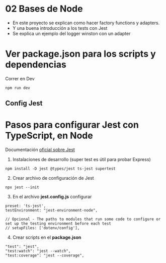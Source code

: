 # 02 Bases de Node
* En este proyecto se explican como hacer factory functions y adapters.
* Y una buena introducción a los tests con Jest
* Se explica un ejemplo del logger winston con un adapter

# Ver package.json para los scripts y dependencias
Correr en Dev
```
npm run dev
```

## Config Jest
# Pasos para configurar Jest con TypeScript, en Node 

Documentación [oficial sobre Jest](https://jestjs.io/docs/getting-started)

1. Instalaciones de desarrollo (super test es útil para probar Express)
```
npm install -D jest @types/jest ts-jest supertest
```

2. Crear archivo de configuración de Jest
```
npx jest --init
```

3. En el archivo **jest.config.js** configurar
```
preset: 'ts-jest',
testEnvironment: "jest-environment-node",

// Opcional - The paths to modules that run some code to configure or set up the testing environment before each test
// setupFiles: ['dotenv/config'],
```

4. Crear scripts en el **package.json**
```
"test": "jest",
"test:watch": "jest --watch",
"test:coverage": "jest --coverage",
```